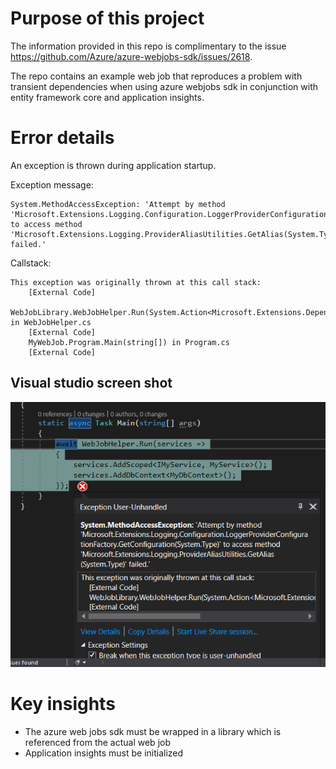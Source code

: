 # Purpose of this project

The information provided in this repo is complimentary to the issue https://github.com/Azure/azure-webjobs-sdk/issues/2618.

The repo contains an example web job that reproduces a problem with transient dependencies when using azure webjobs sdk in conjunction with entity framework core and application insights.

# Error details

An exception is thrown during application startup. 

Exception message:

```
System.MethodAccessException: 'Attempt by method 'Microsoft.Extensions.Logging.Configuration.LoggerProviderConfigurationFactory.GetConfiguration(System.Type)' to access method 'Microsoft.Extensions.Logging.ProviderAliasUtilities.GetAlias(System.Type)' failed.'
```

Callstack:

```
This exception was originally thrown at this call stack:
    [External Code]
    WebJobLibrary.WebJobHelper.Run(System.Action<Microsoft.Extensions.DependencyInjection.IServiceCollection>) in WebJobHelper.cs
    [External Code]
    MyWebJob.Program.Main(string[]) in Program.cs
    [External Code]
```

## Visual studio screen shot

![error callstack](./Exception.PNG)


# Key insights
  
 * The azure web jobs sdk must be wrapped in a library which is referenced from the actual web job
 * Application insights must be initialized 

